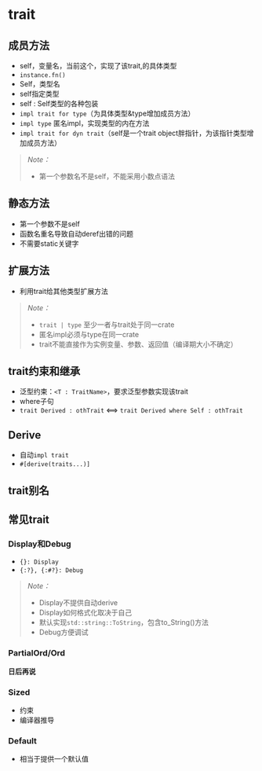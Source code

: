 # trait

## 成员方法
- self，变量名，当前这个，实现了该trait,的具体类型
- `instance.fn()`
- Self，类型名
- self指定类型 
- self : Self类型的各种包装
- `impl trait for type`（为具体类型&type增加成员方法）
- `impl type` 匿名impl，实现类型的内在方法
- `impl trait for dyn trait`（self是一个trait object胖指针，为该指针类型增加成员方法）

> *Note：*
> - 第一个参数名不是self，不能采用小数点语法

## 静态方法
- 第一个参数不是self
- 函数名重名导致自动deref出错的问题
- 不需要static关键字

## 扩展方法
- 利用trait给其他类型扩展方法

> *Note：*
> - `trait | type` 至少一者与trait处于同一crate
> - 匿名impl必须与type在同一crate
> - trait不能直接作为实例变量、参数、返回值（编译期大小不确定）

## trait约束和继承
- 泛型约束：`<T : TraitName>`，要求泛型参数实现该trait
- where子句
- `trait Derived : othTrait` <==> `trait Derived where Self : othTrait`

## Derive
- 自动`impl trait`
- `#[derive(traits...)]`

## trait别名

## 常见trait
### Display和Debug
- `{}: Display`
- `{:?}, {:#?}: Debug`  

> *Note：*     
> - Display不提供自动derive
> - Display如何格式化取决于自己
> - 默认实现`std::string::ToString`，包含to_String()方法
> - Debug方便调试

### PartialOrd/Ord
**日后再说**

### Sized
- 约束
- 编译器推导

### Default
- 相当于提供一个默认值